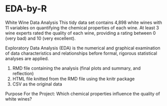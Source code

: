 # EDA-by-R
White Wine Data Analysis
This tidy data set contains 4,898 white wines with 11 variables on quantifying the chemical properties of each wine. At least 3 wine experts rated the quality of each wine, providing a rating between 0 (very bad) and 10 (very excellent).

Exploratory Data Analysis (EDA) is the numerical and graphical examination of data characteristics and relationships before formal, rigorous statistical analyses are applied.

1. RMD file containing the analysis (final plots and summary, and reflection)
2. HTML file knitted from the RMD file using the knitr package
3. CSV as the original data  

Purpose For the Project:
Which chemical properties influence the quality of white wines?
